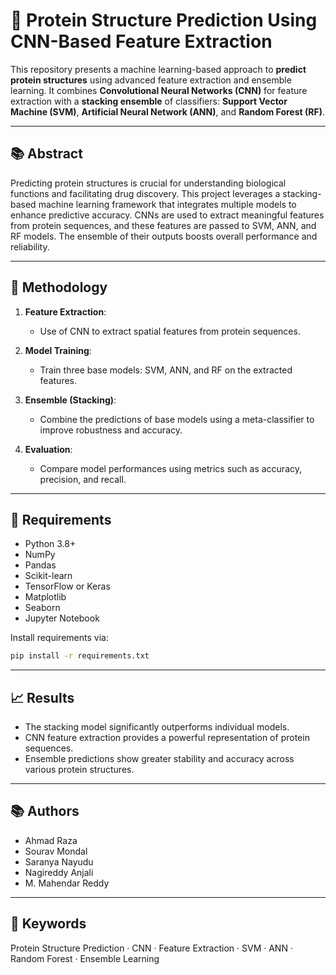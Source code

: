 # 🧬 Protein Structure Prediction Using CNN-Based Feature Extraction

This repository presents a machine learning-based approach to **predict protein structures** using advanced feature extraction and ensemble learning. It combines **Convolutional Neural Networks (CNN)** for feature extraction with a **stacking ensemble** of classifiers: **Support Vector Machine (SVM)**, **Artificial Neural Network (ANN)**, and **Random Forest (RF)**.

---

## 📚 Abstract

Predicting protein structures is crucial for understanding biological functions and facilitating drug discovery. This project leverages a stacking-based machine learning framework that integrates multiple models to enhance predictive accuracy. CNNs are used to extract meaningful features from protein sequences, and these features are passed to SVM, ANN, and RF models. The ensemble of their outputs boosts overall performance and reliability.

---

## 🧪 Methodology

1. **Feature Extraction**:
   - Use of CNN to extract spatial features from protein sequences.

2. **Model Training**:
   - Train three base models: SVM, ANN, and RF on the extracted features.

3. **Ensemble (Stacking)**:
   - Combine the predictions of base models using a meta-classifier to improve robustness and accuracy.

4. **Evaluation**:
   - Compare model performances using metrics such as accuracy, precision, and recall.

---

## 📝 Requirements

- Python 3.8+
- NumPy
- Pandas
- Scikit-learn
- TensorFlow or Keras
- Matplotlib
- Seaborn
- Jupyter Notebook

Install requirements via:

```bash
pip install -r requirements.txt
```

---

## 📈 Results

- The stacking model significantly outperforms individual models.
- CNN feature extraction provides a powerful representation of protein sequences.
- Ensemble predictions show greater stability and accuracy across various protein structures.

---

## 📚 Authors

- Ahmad Raza  
- Sourav Mondal  
- Saranya Nayudu  
- Nagireddy Anjali  
- M. Mahendar Reddy

---

## 🧠 Keywords

Protein Structure Prediction · CNN · Feature Extraction · SVM · ANN · Random Forest · Ensemble Learning
